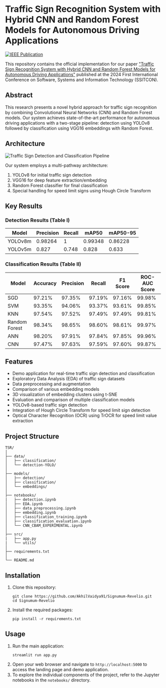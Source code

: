 # Traffic Sign Recognition System with Hybrid CNN and Random Forest Models for Autonomous Driving Applications

[![IEEE Publication](https://img.shields.io/badge/IEEE-Published-blue)](https://ieeexplore.ieee.org/document/10795884)

This repository contains the official implementation for our paper ["Traffic Sign Recognition System with Hybrid CNN and Random Forest Models for Autonomous Driving Applications"](https://ieeexplore.ieee.org/document/10795884) published at the 2024 First International Conference on Software, Systems and Information Technology (SSITCON).

## Abstract
This research presents a novel hybrid approach for traffic sign recognition by combining Convolutional Neural Networks (CNN) and Random Forest models. Our system achieves state-of-the-art performance for autonomous driving applications with a two-stage pipeline: detection using YOLOv8 followed by classification using VGG16 embeddings with Random Forest.

## Architecture
![Traffic Sign Detection and Classification Pipeline](path/to/architecture_image.png)

Our system employs a multi-pathway architecture:
1. YOLOv8 for initial traffic sign detection
2. VGG16 for deep feature extraction/embedding
3. Random Forest classifier for final classification
4. Special handling for speed limit signs using Hough Circle Transform

## Key Results

### Detection Results (Table I)
| Model    | Precision | Recall | mAP50  | mAP50-95 |
|----------|-----------|--------|--------|----------|
| YOLOv8m  | 0.98264   | 1      | 0.99348| 0.86228  |
| YOLOv5m  | 0.827     | 0.748  | 0.828  | 0.633    |

### Classification Results (Table II)
| Model        | Accuracy | Precision | Recall  | F1 Score | ROC-AUC Score |
|--------------|----------|-----------|---------|----------|---------------|
| SGD          | 97.21%   | 97.35%    | 97.19%  | 97.16%   | 99.98%        |
| SVM          | 93.35%   | 94.06%    | 93.37%  | 93.61%   | 99.85%        |
| KNN          | 97.54%   | 97.52%    | 97.49%  | 97.49%   | 99.81%        |
| Random Forest| 98.34%   | 98.65%    | 98.60%  | 98.61%   | 99.97%        |
| ANN          | 98.20%   | 97.91%    | 97.84%  | 97.85%   | 99.96%        |
| CNN          | 97.47%   | 97.63%    | 97.59%  | 97.60%   | 99.87%        |

## Features
- Demo application for real-time traffic sign detection and classification
- Exploratory Data Analysis (EDA) of traffic sign datasets
- Data preprocessing and augmentation
- Comparison of various embedding models
- 3D visualization of embedding clusters using t-SNE
- Evaluation and comparison of multiple classification models
- YOLOv8-based traffic sign detection
- Integration of Hough Circle Transform for speed limit sign detection
- Optical Character Recognition (OCR) using TrOCR for speed limit value extraction

## Project Structure
```
TSR/
│
├── data/
│   ├── classification/
│   └── detection-YOLO/
│
├── models/
│   ├── detection/
│   ├── classification/
│   └── embeddings/
│
├── notebooks/
|   ├── detection.ipynb
│   ├── EDA.ipynb
│   ├── data_preprocessing.ipynb
│   ├── embedding.ipynb
│   ├── classification_training.ipynb
│   ├── classification_evaluation.ipynb
│   └── CNN_CBAM_EXPERIMENTAL.ipynb
│
├── src/
|   ├── app.py
|   └── utils/
│
├── requirements.txt
│
└── README.md
```

## Installation
1. Clone this repository:
   ```
   git clone https://github.com/AkhilVaidya91/Signumum-Revelio.git
   cd Signumum-Revelio
   ```
2. Install the required packages:
   ```
   pip install -r requirements.txt
   ```

## Usage
1. Run the main application:
   ```
   streamlit run app.py
   ```
2. Open your web browser and navigate to `http://localhost:5000` to access the landing page and demo application.
3. To explore the individual components of the project, refer to the Jupyter notebooks in the `notebooks/` directory.
